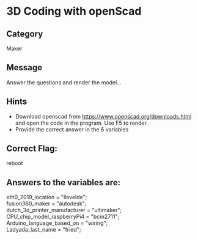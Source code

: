 # 	3D Coding with openScad

## Category
Maker

## Message
Answer the questions and render the model...

## Hints
- Download openscad from https://www.openscad.org/downloads.html and open the code in the program. Use F5 to render.
- Provide the correct answer in the 6 variables

## Correct Flag:
reboot

## Answers to the variables are:
eth0_2019_location = "lievelde"; <br>
fusion360_maker = "autodesk";<br>
dutch_3d_printer_manufacturer = "ultimaker";<br>
CPU_chip_model_raspberryPi4 = "bcm2711";<br>
Arduino_language_based_on = "wiring";<br>
Ladyada_last_name = "fried";<br>


